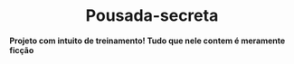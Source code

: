 <h1 align="center">Pousada-secreta</h1>
<strong>Projeto com intuito de treinamento! Tudo que nele contem é meramente ficção</strong>
